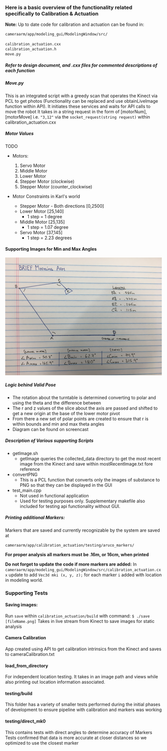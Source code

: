 ### Here is a basic overview of the functionality related specifically to Calibration & Actuation

**Note:**
Up to date code for calibration and actuation can be found in:
```
cameraarm/app/modeling_gui/ModelingWindow/src/

calibration_actuation.cxx
calibration_actuation.h
move.py
```

##### Refer to design document, and .cxx files for commented descriptions of each function
##### Move.py
This is an integrated script with a greedy scan that operates the Kinect via PCL to get photos (Functionality can be replaced and use obtainLiveImage function within API). It initiates these services and waits for API calls to move the robot
It takes in a string request in the form of [motorNum],[motorMove] i.e. ```"3,12"``` via the ```socket_request(string request)``` within calibration_actuation.cxx

##### Motor Values
TODO
- Motors:
  1. Servo Motor
  2. Middle Motor
  3. Lower Motor
  4. Stepper Motor (clockwise)
  5. Stepper Motor (counter_clockwise)

- Motor Constraints in Karl's world
  - Stepper Motor - Both directions [0,2500]
  - Lower Motor [25,140]
    - 1 step = 1 degree
  - Middle Motor [25,135]
    - 1 step = 1.07 degree
  - Servo Motor [37,145]
    - 1 step = 2.23 degrees

#### Supporting Images for Min and Max Angles
![Motor Details](motor_information.JPG)

##### Logic behind Valid Pose
- The rotation about the turntable is determined converting to polar and using the theta and the difference between
- The r and z values of the slice about the axis are passed and shifted to get a new origin at the base of the lower motor pivot
- From there a new set of polar points are created to ensure that r is within bounds and min and max theta angles
- Diagram can be found on screencast

##### Description of Various supporting Scripts
- getImage.sh
  - getImage queries the collected_data directory to get the most recent image from the Kinect and save within mostRecentImage.txt fore reference
- convertPNG
  - This is a PCL function that converts only the images of substance to PNG so that they can be displayed in the GUI
- test_main.cpp
  - Not used in functional application
  - Used for testing purposes only. Supplementary makefile also included for testing api functionality without GUI.

##### Printing additional Markers:
Markers that are saved and currently recognizable by the system are saved at
```
cameraarm/app/calibration_actuation/testing/aruco_markers/
```
**For proper analysis all markers must be .16m, or 16cm, when printed**

**Do not forget to update the code if more markers are added:**
In ```cameraarm/app/modeling_gui/ModelingWindow/src/calibration_actuation.cxx``` update to add ```Vec3d mki (x, y, z);``` for each marker ```i``` added with location in modeling world.

### Supporting Tests

#### Saving images:
Run `save` within `calibration_actuation/build`
with command: `$ ./save [fileName.png]`
Takes in live stream from Kinect to save images for static analysis

#### Camera Calibration
App created using API to get calibration intrinsics from the Kinect and saves to cameraCalibration.txt

#### load_from_directory
For independent location testing. It takes in an image path and views while also printing out location information associated.

#### testing/build
This folder has a variety of smaller tests performed during the initial phases of development to ensure pipeline with calibration and markers was working

#### testing/direct_mk0
This contains tests with direct angles to determine accuracy of Markers
Tests confirmed that data is more accurate at closer distances so we optimized to use the closest marker
